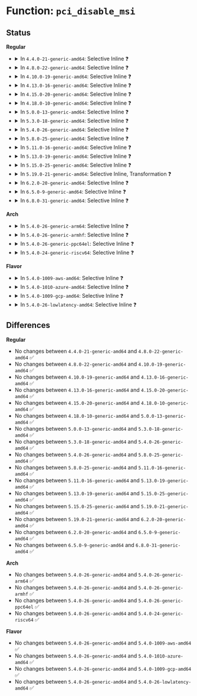 # Function: <code>pci_disable_msi</code>

## Status
<b>Regular</b>
<ul>
<li>
<details>
<summary>In <code>4.4.0-21-generic-amd64</code>: Selective Inline ❓</summary>

```c
void pci_disable_msi(struct pci_dev * dev)
```

```json
{
  "name": "pci_disable_msi",
  "collision_type": "Unique Global",
  "inline_type": "Selective",
  "funcs": [
    {
      "addr": 18446744071583388080,
      "name": "pci_disable_msi",
      "external": true,
      "loc": "drivers/pci/msi.c:901",
      "file": "drivers/pci/msi.c",
      "inline": "not declared, inlined",
      "caller_inline": [],
      "caller_func": [
        "drivers/pci/pci.c:pcim_release",
        "drivers/pci/pcie/portdrv_core.c:cleanup_service_irqs",
        "drivers/iommu/amd_iommu_init.c:iommu_init_msi",
        "drivers/usb/host/xhci.c:xhci_cleanup_msix",
        "drivers/usb/host/xhci.c:xhci_run"
      ]
    }
  ],
  "symbols": [
    {
      "addr": 18446744071583388080,
      "name": "pci_disable_msi",
      "section": ".text",
      "bind": "STB_GLOBAL",
      "size": 55
    }
  ]
}
```
</details>
</li>
<li>
<details>
<summary>In <code>4.8.0-22-generic-amd64</code>: Selective Inline ❓</summary>

```c
void pci_disable_msi(struct pci_dev * dev)
```

```json
{
  "name": "pci_disable_msi",
  "collision_type": "Unique Global",
  "inline_type": "Selective",
  "funcs": [
    {
      "addr": 18446744071583702496,
      "name": "pci_disable_msi",
      "external": true,
      "loc": "drivers/pci/msi.c:915",
      "file": "drivers/pci/msi.c",
      "inline": "not declared, inlined",
      "caller_inline": [],
      "caller_func": [
        "drivers/pci/pci.c:pcim_release",
        "drivers/pci/pcie/portdrv_core.c:cleanup_service_irqs",
        "drivers/pci/msi.c:pci_free_irq_vectors",
        "drivers/iommu/amd_iommu_init.c:iommu_init_msi",
        "drivers/usb/host/xhci.c:xhci_run",
        "drivers/usb/host/xhci.c:xhci_cleanup_msix"
      ]
    }
  ],
  "symbols": [
    {
      "addr": 18446744071583702496,
      "name": "pci_disable_msi",
      "section": ".text",
      "bind": "STB_GLOBAL",
      "size": 55
    }
  ]
}
```
</details>
</li>
<li>
<details>
<summary>In <code>4.10.0-19-generic-amd64</code>: Selective Inline ❓</summary>

```c
void pci_disable_msi(struct pci_dev * dev)
```

```json
{
  "name": "pci_disable_msi",
  "collision_type": "Unique Global",
  "inline_type": "Selective",
  "funcs": [
    {
      "addr": 18446744071583840816,
      "name": "pci_disable_msi",
      "external": true,
      "loc": "drivers/pci/msi.c:929",
      "file": "drivers/pci/msi.c",
      "inline": "not declared, inlined",
      "caller_inline": [],
      "caller_func": [
        "drivers/pci/pci.c:pcim_release",
        "drivers/pci/pcie/portdrv_core.c:cleanup_service_irqs",
        "drivers/pci/msi.c:pci_free_irq_vectors",
        "drivers/iommu/amd_iommu_init.c:iommu_init_msi",
        "drivers/usb/host/xhci.c:xhci_run",
        "drivers/usb/host/xhci.c:xhci_cleanup_msix"
      ]
    }
  ],
  "symbols": [
    {
      "addr": 18446744071583840816,
      "name": "pci_disable_msi",
      "section": ".text",
      "bind": "STB_GLOBAL",
      "size": 55
    }
  ]
}
```
</details>
</li>
<li>
<details>
<summary>In <code>4.13.0-16-generic-amd64</code>: Selective Inline ❓</summary>

```c
void pci_disable_msi(struct pci_dev * dev)
```

```json
{
  "name": "pci_disable_msi",
  "collision_type": "Unique Global",
  "inline_type": "Selective",
  "funcs": [
    {
      "addr": 18446744071583881040,
      "name": "pci_disable_msi",
      "external": true,
      "loc": "drivers/pci/msi.c:905",
      "file": "drivers/pci/msi.c",
      "inline": "not declared, inlined",
      "caller_inline": [],
      "caller_func": [
        "drivers/pci/pci.c:pcim_release",
        "drivers/pci/msi.c:pci_free_irq_vectors",
        "drivers/iommu/amd_iommu_init.c:iommu_init_msi"
      ]
    }
  ],
  "symbols": [
    {
      "addr": 18446744071583881040,
      "name": "pci_disable_msi",
      "section": ".text",
      "bind": "STB_GLOBAL",
      "size": 283
    }
  ]
}
```
</details>
</li>
<li>
<details>
<summary>In <code>4.15.0-20-generic-amd64</code>: Selective Inline ❓</summary>

```c
void pci_disable_msi(struct pci_dev * dev)
```

```json
{
  "name": "pci_disable_msi",
  "collision_type": "Unique Global",
  "inline_type": "Selective",
  "funcs": [
    {
      "addr": 18446744071584144528,
      "name": "pci_disable_msi",
      "external": true,
      "loc": "drivers/pci/msi.c:905",
      "file": "drivers/pci/msi.c",
      "inline": "not declared, inlined",
      "caller_inline": [],
      "caller_func": [
        "drivers/pci/pci.c:pcim_release",
        "drivers/pci/msi.c:pci_free_irq_vectors",
        "drivers/iommu/amd_iommu_init.c:iommu_init_msi"
      ]
    }
  ],
  "symbols": [
    {
      "addr": 18446744071584144528,
      "name": "pci_disable_msi",
      "section": ".text",
      "bind": "STB_GLOBAL",
      "size": 283
    }
  ]
}
```
</details>
</li>
<li>
<details>
<summary>In <code>4.18.0-10-generic-amd64</code>: Selective Inline ❓</summary>

```c
void pci_disable_msi(struct pci_dev * dev)
```

```json
{
  "name": "pci_disable_msi",
  "collision_type": "Unique Global",
  "inline_type": "Selective",
  "funcs": [
    {
      "addr": 18446744071584361328,
      "name": "pci_disable_msi",
      "external": true,
      "loc": "drivers/pci/msi.c:905",
      "file": "drivers/pci/msi.c",
      "inline": "not declared, inlined",
      "caller_inline": [],
      "caller_func": [
        "drivers/pci/pci.c:pcim_release",
        "drivers/pci/hotplug/shpchp_hpc.c:hpc_release_ctlr",
        "drivers/pci/msi.c:pci_free_irq_vectors",
        "drivers/iommu/amd_iommu_init.c:iommu_init_msi"
      ]
    }
  ],
  "symbols": [
    {
      "addr": 18446744071584361328,
      "name": "pci_disable_msi",
      "section": ".text",
      "bind": "STB_GLOBAL",
      "size": 286
    }
  ]
}
```
</details>
</li>
<li>
<details>
<summary>In <code>5.0.0-13-generic-amd64</code>: Selective Inline ❓</summary>

```c
void pci_disable_msi(struct pci_dev * dev)
```

```json
{
  "name": "pci_disable_msi",
  "collision_type": "Unique Global",
  "inline_type": "Selective",
  "funcs": [
    {
      "addr": 18446744071584456480,
      "name": "pci_disable_msi",
      "external": true,
      "loc": "drivers/pci/msi.c:904",
      "file": "drivers/pci/msi.c",
      "inline": "not declared, inlined",
      "caller_inline": [],
      "caller_func": [
        "drivers/pci/pci.c:pcim_release",
        "drivers/pci/hotplug/shpchp_hpc.c:hpc_release_ctlr",
        "drivers/pci/msi.c:pci_free_irq_vectors",
        "drivers/iommu/amd_iommu_init.c:iommu_init_msi"
      ]
    }
  ],
  "symbols": [
    {
      "addr": 18446744071584456480,
      "name": "pci_disable_msi",
      "section": ".text",
      "bind": "STB_GLOBAL",
      "size": 286
    }
  ]
}
```
</details>
</li>
<li>
<details>
<summary>In <code>5.3.0-18-generic-amd64</code>: Selective Inline ❓</summary>

```c
void pci_disable_msi(struct pci_dev * dev)
```

```json
{
  "name": "pci_disable_msi",
  "collision_type": "Unique Global",
  "inline_type": "Selective",
  "funcs": [
    {
      "addr": 18446744071584653312,
      "name": "pci_disable_msi",
      "external": true,
      "loc": "drivers/pci/msi.c:939",
      "file": "drivers/pci/msi.c",
      "inline": "not declared, inlined",
      "caller_inline": [],
      "caller_func": [
        "drivers/pci/pci.c:pcim_release",
        "drivers/pci/hotplug/shpchp_hpc.c:hpc_release_ctlr",
        "drivers/pci/msi.c:pci_free_irq_vectors",
        "drivers/iommu/amd_iommu_init.c:iommu_init_msi"
      ]
    }
  ],
  "symbols": [
    {
      "addr": 18446744071584653312,
      "name": "pci_disable_msi",
      "section": ".text",
      "bind": "STB_GLOBAL",
      "size": 292
    }
  ]
}
```
</details>
</li>
<li>
<details>
<summary>In <code>5.4.0-26-generic-amd64</code>: Selective Inline ❓</summary>

```c
void pci_disable_msi(struct pci_dev * dev)
```

```json
{
  "name": "pci_disable_msi",
  "collision_type": "Unique Global",
  "inline_type": "Selective",
  "funcs": [
    {
      "addr": 18446744071584789232,
      "name": "pci_disable_msi",
      "external": true,
      "loc": "drivers/pci/msi.c:940",
      "file": "drivers/pci/msi.c",
      "inline": "not declared, inlined",
      "caller_inline": [],
      "caller_func": [
        "drivers/pci/pci.c:pcim_release",
        "drivers/pci/hotplug/shpchp_hpc.c:hpc_release_ctlr",
        "drivers/pci/msi.c:pci_free_irq_vectors",
        "drivers/iommu/amd_iommu_init.c:iommu_init_msi"
      ]
    }
  ],
  "symbols": [
    {
      "addr": 18446744071584789232,
      "name": "pci_disable_msi",
      "section": ".text",
      "bind": "STB_GLOBAL",
      "size": 292
    }
  ]
}
```
</details>
</li>
<li>
<details>
<summary>In <code>5.8.0-25-generic-amd64</code>: Selective Inline ❓</summary>

```c
void pci_disable_msi(struct pci_dev * dev)
```

```json
{
  "name": "pci_disable_msi",
  "collision_type": "Unique Global",
  "inline_type": "Selective",
  "funcs": [
    {
      "addr": 18446744071585481168,
      "name": "pci_disable_msi",
      "external": true,
      "loc": "drivers/pci/msi.c:940",
      "file": "drivers/pci/msi.c",
      "inline": "not declared, inlined",
      "caller_inline": [],
      "caller_func": [
        "drivers/pci/pci.c:pcim_release",
        "drivers/pci/hotplug/shpchp_hpc.c:hpc_release_ctlr",
        "drivers/pci/msi.c:pci_free_irq_vectors",
        "drivers/iommu/amd/init.c:amd_iommu_enable_interrupts"
      ]
    }
  ],
  "symbols": [
    {
      "addr": 18446744071585481168,
      "name": "pci_disable_msi",
      "section": ".text",
      "bind": "STB_GLOBAL",
      "size": 315
    }
  ]
}
```
</details>
</li>
<li>
<details>
<summary>In <code>5.11.0-16-generic-amd64</code>: Selective Inline ❓</summary>

```c
void pci_disable_msi(struct pci_dev * dev)
```

```json
{
  "name": "pci_disable_msi",
  "collision_type": "Unique Global",
  "inline_type": "Selective",
  "funcs": [
    {
      "addr": 18446744071585521776,
      "name": "pci_disable_msi",
      "external": true,
      "loc": "drivers/pci/msi.c:964",
      "file": "drivers/pci/msi.c",
      "inline": "not declared, inlined",
      "caller_inline": [],
      "caller_func": [
        "drivers/pci/pci.c:pcim_release",
        "drivers/pci/msi.c:pci_free_irq_vectors",
        "drivers/pci/hotplug/shpchp_hpc.c:hpc_release_ctlr",
        "drivers/iommu/amd/init.c:amd_iommu_enable_interrupts"
      ]
    }
  ],
  "symbols": [
    {
      "addr": 18446744071585521776,
      "name": "pci_disable_msi",
      "section": ".text",
      "bind": "STB_GLOBAL",
      "size": 315
    }
  ]
}
```
</details>
</li>
<li>
<details>
<summary>In <code>5.13.0-19-generic-amd64</code>: Selective Inline ❓</summary>

```c
void pci_disable_msi(struct pci_dev * dev)
```

```json
{
  "name": "pci_disable_msi",
  "collision_type": "Unique Global",
  "inline_type": "Selective",
  "funcs": [
    {
      "addr": 18446744071585399824,
      "name": "pci_disable_msi",
      "external": true,
      "loc": "drivers/pci/msi.c:972",
      "file": "drivers/pci/msi.c",
      "inline": "not declared, inlined",
      "caller_inline": [],
      "caller_func": [
        "drivers/pci/pci.c:pcim_release",
        "drivers/pci/msi.c:pci_free_irq_vectors",
        "drivers/pci/hotplug/shpchp_hpc.c:hpc_release_ctlr",
        "drivers/iommu/amd/init.c:amd_iommu_enable_interrupts"
      ]
    }
  ],
  "symbols": [
    {
      "addr": 18446744071585399824,
      "name": "pci_disable_msi",
      "section": ".text",
      "bind": "STB_GLOBAL",
      "size": 288
    }
  ]
}
```
</details>
</li>
<li>
<details>
<summary>In <code>5.15.0-25-generic-amd64</code>: Selective Inline ❓</summary>

```c
void pci_disable_msi(struct pci_dev * dev)
```

```json
{
  "name": "pci_disable_msi",
  "collision_type": "Unique Global",
  "inline_type": "Selective",
  "funcs": [
    {
      "addr": 18446744071585860000,
      "name": "pci_disable_msi",
      "external": true,
      "loc": "drivers/pci/msi.c:880",
      "file": "drivers/pci/msi.c",
      "inline": "not declared, inlined",
      "caller_inline": [],
      "caller_func": [
        "drivers/pci/pci.c:pcim_release",
        "drivers/pci/msi.c:pci_free_irq_vectors",
        "drivers/pci/hotplug/shpchp_hpc.c:hpc_release_ctlr",
        "drivers/iommu/amd/init.c:amd_iommu_enable_interrupts"
      ]
    }
  ],
  "symbols": [
    {
      "addr": 18446744071585860000,
      "name": "pci_disable_msi",
      "section": ".text",
      "bind": "STB_GLOBAL",
      "size": 283
    }
  ]
}
```
</details>
</li>
<li>
<details>
<summary>In <code>5.19.0-21-generic-amd64</code>: Selective Inline, Transformation ❓</summary>

```c
void pci_disable_msi(struct pci_dev * dev)
```

```json
{
  "name": "pci_disable_msi",
  "collision_type": "Unique Global",
  "inline_type": "Selective",
  "funcs": [
    {
      "addr": 18446744071587057407,
      "name": "pci_disable_msi",
      "external": true,
      "loc": "drivers/pci/msi/msi.c:756",
      "file": "drivers/pci/msi/msi.c",
      "inline": "not declared, inlined",
      "caller_inline": [
        "drivers/pci/msi/msi.c:pcim_msi_release"
      ],
      "caller_func": [
        "drivers/pci/msi/msi.c:pcim_msi_release",
        "drivers/pci/hotplug/shpchp_hpc.c:hpc_release_ctlr",
        "drivers/iommu/amd/init.c:amd_iommu_enable_interrupts"
      ]
    }
  ],
  "symbols": [
    {
      "addr": 18446744071587054528,
      "name": "pci_disable_msi.part.0",
      "section": ".text",
      "bind": "STB_LOCAL",
      "size": 344
    },
    {
      "addr": 18446744071587054880,
      "name": "pci_disable_msi",
      "section": ".text",
      "bind": "STB_GLOBAL",
      "size": 57
    }
  ]
}
```
</details>
</li>
<li>
<details>
<summary>In <code>6.2.0-20-generic-amd64</code>: Selective Inline ❓</summary>

```c
void pci_disable_msi(struct pci_dev * dev)
```

```json
{
  "name": "pci_disable_msi",
  "collision_type": "Unique Global",
  "inline_type": "Selective",
  "funcs": [
    {
      "addr": 18446744071588235348,
      "name": "pci_disable_msi",
      "external": true,
      "loc": "drivers/pci/msi/api.c:51",
      "file": "drivers/pci/msi/api.c",
      "inline": "not declared, inlined",
      "caller_inline": [
        "drivers/pci/msi/api.c:pci_free_irq_vectors",
        "drivers/pci/msi/api.c:pci_free_irq_vectors"
      ],
      "caller_func": [
        "drivers/pci/hotplug/shpchp_hpc.c:hpc_release_ctlr",
        "drivers/iommu/amd/init.c:amd_iommu_enable_interrupts"
      ]
    }
  ],
  "symbols": [
    {
      "addr": 18446744071588234304,
      "name": "pci_disable_msi",
      "section": ".text",
      "bind": "STB_GLOBAL",
      "size": 113
    }
  ]
}
```
</details>
</li>
<li>
<details>
<summary>In <code>6.5.0-9-generic-amd64</code>: Selective Inline ❓</summary>

```c
void pci_disable_msi(struct pci_dev * dev)
```

```json
{
  "name": "pci_disable_msi",
  "collision_type": "Unique Global",
  "inline_type": "Selective",
  "funcs": [
    {
      "addr": 18446744071588510852,
      "name": "pci_disable_msi",
      "external": true,
      "loc": "drivers/pci/msi/api.c:51",
      "file": "drivers/pci/msi/api.c",
      "inline": "not declared, inlined",
      "caller_inline": [
        "drivers/pci/msi/api.c:pci_free_irq_vectors",
        "drivers/pci/msi/api.c:pci_free_irq_vectors"
      ],
      "caller_func": [
        "drivers/pci/hotplug/shpchp_hpc.c:hpc_release_ctlr",
        "drivers/iommu/amd/init.c:amd_iommu_enable_interrupts"
      ]
    }
  ],
  "symbols": [
    {
      "addr": 18446744071588509808,
      "name": "pci_disable_msi",
      "section": ".text",
      "bind": "STB_GLOBAL",
      "size": 113
    }
  ]
}
```
</details>
</li>
<li>
<details>
<summary>In <code>6.8.0-31-generic-amd64</code>: Selective Inline ❓</summary>

```c
void pci_disable_msi(struct pci_dev * dev)
```

```json
{
  "name": "pci_disable_msi",
  "collision_type": "Unique Global",
  "inline_type": "Selective",
  "funcs": [
    {
      "addr": 18446744071588809444,
      "name": "pci_disable_msi",
      "external": true,
      "loc": "drivers/pci/msi/api.c:51",
      "file": "drivers/pci/msi/api.c",
      "inline": "not declared, inlined",
      "caller_inline": [
        "drivers/pci/msi/api.c:pci_free_irq_vectors",
        "drivers/pci/msi/api.c:pci_free_irq_vectors"
      ],
      "caller_func": [
        "drivers/pci/hotplug/shpchp_hpc.c:hpc_release_ctlr",
        "drivers/iommu/amd/init.c:amd_iommu_enable_interrupts"
      ]
    }
  ],
  "symbols": [
    {
      "addr": 18446744071588808400,
      "name": "pci_disable_msi",
      "section": ".text",
      "bind": "STB_GLOBAL",
      "size": 113
    }
  ]
}
```
</details>
</li>
</ul>
<b>Arch</b>
<ul>
<li>
<details>
<summary>In <code>5.4.0-26-generic-arm64</code>: Selective Inline ❓</summary>

```c
void pci_disable_msi(struct pci_dev * dev)
```

```json
{
  "name": "pci_disable_msi",
  "collision_type": "Unique Global",
  "inline_type": "Selective",
  "funcs": [
    {
      "addr": 18446603336497056392,
      "name": "pci_disable_msi",
      "external": true,
      "loc": "drivers/pci/msi.c:940",
      "file": "drivers/pci/msi.c",
      "inline": "not declared, inlined",
      "caller_inline": [],
      "caller_func": [
        "drivers/pci/pci.c:pcim_release",
        "drivers/pci/hotplug/shpchp_hpc.c:hpc_release_ctlr",
        "drivers/pci/msi.c:pci_free_irq_vectors"
      ]
    }
  ],
  "symbols": [
    {
      "addr": 18446603336497056392,
      "name": "pci_disable_msi",
      "section": ".text",
      "bind": "STB_GLOBAL",
      "size": 308
    }
  ]
}
```
</details>
</li>
<li>
<details>
<summary>In <code>5.4.0-26-generic-armhf</code>: Selective Inline ❓</summary>

```c
void pci_disable_msi(struct pci_dev * dev)
```

```json
{
  "name": "pci_disable_msi",
  "collision_type": "Unique Global",
  "inline_type": "Selective",
  "funcs": [
    {
      "addr": 3230266460,
      "name": "pci_disable_msi",
      "external": true,
      "loc": "drivers/pci/msi.c:940",
      "file": "drivers/pci/msi.c",
      "inline": "not declared, inlined",
      "caller_inline": [],
      "caller_func": [
        "drivers/pci/pci.c:pcim_release",
        "drivers/pci/msi.c:pci_free_irq_vectors"
      ]
    }
  ],
  "symbols": [
    {
      "addr": 3230266460,
      "name": "pci_disable_msi",
      "section": ".text",
      "bind": "STB_GLOBAL",
      "size": 312
    }
  ]
}
```
</details>
</li>
<li>
<details>
<summary>In <code>5.4.0-26-generic-ppc64el</code>: Selective Inline ❓</summary>

```c
void pci_disable_msi(struct pci_dev * dev)
```

```json
{
  "name": "pci_disable_msi",
  "collision_type": "Unique Global",
  "inline_type": "Selective",
  "funcs": [
    {
      "addr": 13835058055291094208,
      "name": "pci_disable_msi",
      "external": true,
      "loc": "drivers/pci/msi.c:940",
      "file": "drivers/pci/msi.c",
      "inline": "not declared, inlined",
      "caller_inline": [],
      "caller_func": [
        "drivers/pci/pci.c:pcim_release",
        "drivers/pci/msi.c:pci_free_irq_vectors"
      ]
    }
  ],
  "symbols": [
    {
      "addr": 13835058055291094208,
      "name": "pci_disable_msi",
      "section": ".text",
      "bind": "STB_GLOBAL",
      "size": 412
    }
  ]
}
```
</details>
</li>
<li>
<details>
<summary>In <code>5.4.0-24-generic-riscv64</code>: Selective Inline ❓</summary>

```c
void pci_disable_msi(struct pci_dev * dev)
```

```json
{
  "name": "pci_disable_msi",
  "collision_type": "Unique Global",
  "inline_type": "Selective",
  "funcs": [
    {
      "addr": 18446743936275702830,
      "name": "pci_disable_msi",
      "external": true,
      "loc": "drivers/pci/msi.c:940",
      "file": "drivers/pci/msi.c",
      "inline": "not declared, inlined",
      "caller_inline": [],
      "caller_func": [
        "drivers/pci/pci.c:pcim_release",
        "drivers/pci/hotplug/shpchp_hpc.c:hpc_release_ctlr",
        "drivers/pci/msi.c:pci_free_irq_vectors"
      ]
    }
  ],
  "symbols": [
    {
      "addr": 18446743936275702830,
      "name": "pci_disable_msi",
      "section": ".text",
      "bind": "STB_GLOBAL",
      "size": 244
    }
  ]
}
```
</details>
</li>
</ul>
<b>Flavor</b>
<ul>
<li>
<details>
<summary>In <code>5.4.0-1009-aws-amd64</code>: Selective Inline ❓</summary>

```c
void pci_disable_msi(struct pci_dev * dev)
```

```json
{
  "name": "pci_disable_msi",
  "collision_type": "Unique Global",
  "inline_type": "Selective",
  "funcs": [
    {
      "addr": 18446744071584737984,
      "name": "pci_disable_msi",
      "external": true,
      "loc": "drivers/pci/msi.c:940",
      "file": "drivers/pci/msi.c",
      "inline": "not declared, inlined",
      "caller_inline": [],
      "caller_func": [
        "drivers/pci/pci.c:pcim_release",
        "drivers/pci/hotplug/shpchp_hpc.c:hpc_release_ctlr",
        "drivers/pci/msi.c:pci_free_irq_vectors",
        "drivers/iommu/amd_iommu_init.c:iommu_init_msi"
      ]
    }
  ],
  "symbols": [
    {
      "addr": 18446744071584737984,
      "name": "pci_disable_msi",
      "section": ".text",
      "bind": "STB_GLOBAL",
      "size": 292
    }
  ]
}
```
</details>
</li>
<li>
<details>
<summary>In <code>5.4.0-1010-azure-amd64</code>: Selective Inline ❓</summary>

```c
void pci_disable_msi(struct pci_dev * dev)
```

```json
{
  "name": "pci_disable_msi",
  "collision_type": "Unique Global",
  "inline_type": "Selective",
  "funcs": [
    {
      "addr": 18446744071584668752,
      "name": "pci_disable_msi",
      "external": true,
      "loc": "drivers/pci/msi.c:940",
      "file": "drivers/pci/msi.c",
      "inline": "not declared, inlined",
      "caller_inline": [],
      "caller_func": [
        "drivers/pci/pci.c:pcim_release",
        "drivers/pci/hotplug/shpchp_hpc.c:hpc_release_ctlr",
        "drivers/pci/msi.c:pci_free_irq_vectors",
        "drivers/iommu/amd_iommu_init.c:iommu_init_msi"
      ]
    }
  ],
  "symbols": [
    {
      "addr": 18446744071584668752,
      "name": "pci_disable_msi",
      "section": ".text",
      "bind": "STB_GLOBAL",
      "size": 292
    }
  ]
}
```
</details>
</li>
<li>
<details>
<summary>In <code>5.4.0-1009-gcp-amd64</code>: Selective Inline ❓</summary>

```c
void pci_disable_msi(struct pci_dev * dev)
```

```json
{
  "name": "pci_disable_msi",
  "collision_type": "Unique Global",
  "inline_type": "Selective",
  "funcs": [
    {
      "addr": 18446744071584739392,
      "name": "pci_disable_msi",
      "external": true,
      "loc": "drivers/pci/msi.c:940",
      "file": "drivers/pci/msi.c",
      "inline": "not declared, inlined",
      "caller_inline": [],
      "caller_func": [
        "drivers/pci/pci.c:pcim_release",
        "drivers/pci/hotplug/shpchp_hpc.c:hpc_release_ctlr",
        "drivers/pci/msi.c:pci_free_irq_vectors",
        "drivers/iommu/amd_iommu_init.c:iommu_init_msi"
      ]
    }
  ],
  "symbols": [
    {
      "addr": 18446744071584739392,
      "name": "pci_disable_msi",
      "section": ".text",
      "bind": "STB_GLOBAL",
      "size": 292
    }
  ]
}
```
</details>
</li>
<li>
<details>
<summary>In <code>5.4.0-26-lowlatency-amd64</code>: Selective Inline ❓</summary>

```c
void pci_disable_msi(struct pci_dev * dev)
```

```json
{
  "name": "pci_disable_msi",
  "collision_type": "Unique Global",
  "inline_type": "Selective",
  "funcs": [
    {
      "addr": 18446744071584846960,
      "name": "pci_disable_msi",
      "external": true,
      "loc": "drivers/pci/msi.c:940",
      "file": "drivers/pci/msi.c",
      "inline": "not declared, inlined",
      "caller_inline": [],
      "caller_func": [
        "drivers/pci/pci.c:pcim_release",
        "drivers/pci/hotplug/shpchp_hpc.c:hpc_release_ctlr",
        "drivers/pci/msi.c:pci_free_irq_vectors",
        "drivers/iommu/amd_iommu_init.c:iommu_init_msi"
      ]
    }
  ],
  "symbols": [
    {
      "addr": 18446744071584846960,
      "name": "pci_disable_msi",
      "section": ".text",
      "bind": "STB_GLOBAL",
      "size": 292
    }
  ]
}
```
</details>
</li>
</ul>

## Differences
<b>Regular</b>
<ul>
<li>
No changes between <code>4.4.0-21-generic-amd64</code> and <code>4.8.0-22-generic-amd64</code> ✅
</li>
<li>
No changes between <code>4.8.0-22-generic-amd64</code> and <code>4.10.0-19-generic-amd64</code> ✅
</li>
<li>
No changes between <code>4.10.0-19-generic-amd64</code> and <code>4.13.0-16-generic-amd64</code> ✅
</li>
<li>
No changes between <code>4.13.0-16-generic-amd64</code> and <code>4.15.0-20-generic-amd64</code> ✅
</li>
<li>
No changes between <code>4.15.0-20-generic-amd64</code> and <code>4.18.0-10-generic-amd64</code> ✅
</li>
<li>
No changes between <code>4.18.0-10-generic-amd64</code> and <code>5.0.0-13-generic-amd64</code> ✅
</li>
<li>
No changes between <code>5.0.0-13-generic-amd64</code> and <code>5.3.0-18-generic-amd64</code> ✅
</li>
<li>
No changes between <code>5.3.0-18-generic-amd64</code> and <code>5.4.0-26-generic-amd64</code> ✅
</li>
<li>
No changes between <code>5.4.0-26-generic-amd64</code> and <code>5.8.0-25-generic-amd64</code> ✅
</li>
<li>
No changes between <code>5.8.0-25-generic-amd64</code> and <code>5.11.0-16-generic-amd64</code> ✅
</li>
<li>
No changes between <code>5.11.0-16-generic-amd64</code> and <code>5.13.0-19-generic-amd64</code> ✅
</li>
<li>
No changes between <code>5.13.0-19-generic-amd64</code> and <code>5.15.0-25-generic-amd64</code> ✅
</li>
<li>
No changes between <code>5.15.0-25-generic-amd64</code> and <code>5.19.0-21-generic-amd64</code> ✅
</li>
<li>
No changes between <code>5.19.0-21-generic-amd64</code> and <code>6.2.0-20-generic-amd64</code> ✅
</li>
<li>
No changes between <code>6.2.0-20-generic-amd64</code> and <code>6.5.0-9-generic-amd64</code> ✅
</li>
<li>
No changes between <code>6.5.0-9-generic-amd64</code> and <code>6.8.0-31-generic-amd64</code> ✅
</li>
</ul>
<b>Arch</b>
<ul>
<li>
No changes between <code>5.4.0-26-generic-amd64</code> and <code>5.4.0-26-generic-arm64</code> ✅
</li>
<li>
No changes between <code>5.4.0-26-generic-amd64</code> and <code>5.4.0-26-generic-armhf</code> ✅
</li>
<li>
No changes between <code>5.4.0-26-generic-amd64</code> and <code>5.4.0-26-generic-ppc64el</code> ✅
</li>
<li>
No changes between <code>5.4.0-26-generic-amd64</code> and <code>5.4.0-24-generic-riscv64</code> ✅
</li>
</ul>
<b>Flavor</b>
<ul>
<li>
No changes between <code>5.4.0-26-generic-amd64</code> and <code>5.4.0-1009-aws-amd64</code> ✅
</li>
<li>
No changes between <code>5.4.0-26-generic-amd64</code> and <code>5.4.0-1010-azure-amd64</code> ✅
</li>
<li>
No changes between <code>5.4.0-26-generic-amd64</code> and <code>5.4.0-1009-gcp-amd64</code> ✅
</li>
<li>
No changes between <code>5.4.0-26-generic-amd64</code> and <code>5.4.0-26-lowlatency-amd64</code> ✅
</li>
</ul>
